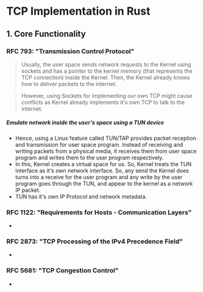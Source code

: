 # TCP Implementation in Rust

## 1. Core Functionality

### RFC 793: "Transmission Control Protocol"

> Usually, the user space sends network requests to the Kernel using sockets and has a pointer to the kernel memory (that represents the TCP connection) inside the Kernel. Then, the Kernel already knows how to deliver packets to the internet.

> However, using Sockets for implementing our own TCP might cause conflicts as Kernel already implements it's own TCP to talk to the internet.

##### Emulate network inside the user's space using a TUN device

- Hence, using a Linux feature called TUN/TAP provides packet reception and transmission for user space program. Instead of receiving and writing packets from a physical media, it receives them from user space program and writes them to the user program respectively.
- In this, Kernel creates a virtual space for us. So, Kernel treats the TUN interface as it's own network interface. So, any send the Kernel does turns into a receive for the user program and any write by the user program goes through the TUN, and appear to the kernel as a network IP packet.
- TUN has it's own IP Protocol and network metadata.

### RFC 1122: "Requirements for Hosts - Communication Layers"

-

### RFC 2873: "TCP Processing of the IPv4 Precedence Field"

-

### RFC 5681: "TCP Congestion Control"

-
